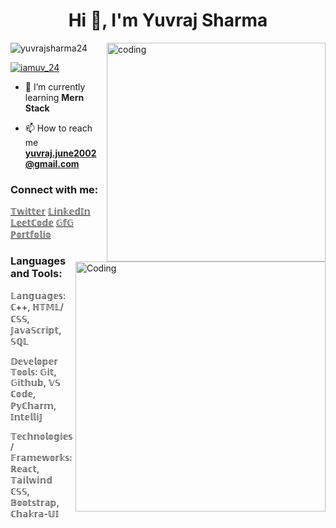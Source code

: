 <h1 align="center">Hi 👋, I'm Yuvraj Sharma</h1>
<img align="right" src="https://r7q6w9z6.rocketcdn.me/career/wp-content/uploads/2020/03/hello.gif" alt="coding" width="350">

<p align="left"> <img src="https://komarev.com/ghpvc/?username=yuvrajsharma24&label=Profile%20views&color=0e75b6&style=flat" alt="yuvrajsharma24" /> </p>
<img align="right" alt="Coding" width="400" src="https://media.tenor.com/C9qukZqPPS4AAAAC/coding-typing.gif">
<p align="left"> <a href="https://twitter.com/iamuv_24" target="blank"><img src="https://img.shields.io/twitter/follow/iamuv_24?logo=twitter&style=for-the-badge" alt="iamuv_24" /></a> </p>

- 🌱 I’m currently learning **Mern Stack**

- 📫 How to reach me **yuvraj.june2002@gmail.com**

<h3 align="left">Connect with me:</h3>
<p align="left">
<!--   <img align="center" src="https://raw.githubusercontent.com/rahuldkjain/github-profile-readme-generator/master/src/images/icons/Social/twitter.svg" alt="iamuv_24" height="30" width="40" /> -->
<a href="https://twitter.com/iamuv_24" target="blank">𝕋𝕨𝕚𝕥𝕥𝕖𝕣</a>
<a href="https://www.linkedin.com/in/yuvraj-sharma-587a951bb" target="blank">𝕃𝕚𝕟𝕜𝕖𝕕𝕀𝕟</a>
<a href="https://www.leetcode.com/yuvrajsharma24" target="blank">𝕃𝕖𝕖𝕥ℂ𝕠𝕕𝕖</a>
<a href="https://auth.geeksforgeeks.org/user/yuvrajjune2002" target="blank">𝔾𝕗𝔾</a>
<a href="https://my-portfolio-theta-pearl.vercel.app/" target="blank">ℙ𝕠𝕣𝕥𝕗𝕠𝕝𝕚𝕠</a>
</p>

<h3 align="left">Languages and Tools:</h3>
<p>𝕃𝕒𝕟𝕘𝕦𝕒𝕘𝕖𝕤: ℂ++, ℍ𝕋𝕄𝕃/ℂ𝕊𝕊, 𝕁𝕒𝕧𝕒𝕊𝕔𝕣𝕚𝕡𝕥, 𝕊ℚ𝕃</p>
<p>𝔻𝕖𝕧𝕖𝕝𝕠𝕡𝕖𝕣 𝕋𝕠𝕠𝕝𝕤: 𝔾𝕚𝕥, 𝔾𝕚𝕥𝕙𝕦𝕓, 𝕍𝕊 ℂ𝕠𝕕𝕖, ℙ𝕪ℂ𝕙𝕒𝕣𝕞, 𝕀𝕟𝕥𝕖𝕝𝕝𝕚𝕁</p>
<p>𝕋𝕖𝕔𝕙𝕟𝕠𝕝𝕠𝕘𝕚𝕖𝕤/𝔽𝕣𝕒𝕞𝕖𝕨𝕠𝕣𝕜𝕤: ℝ𝕖𝕒𝕔𝕥, 𝕋𝕒𝕚𝕝𝕨𝕚𝕟𝕕 ℂ𝕊𝕊, 𝔹𝕠𝕠𝕥𝕤𝕥𝕣𝕒𝕡, ℂ𝕙𝕒𝕜𝕣𝕒-𝕌𝕀 </p>
<!-- <p align="left"> <a href="https://getbootstrap.com" target="_blank" rel="noreferrer"> 𝘽𝙤𝙤𝙩𝙨𝙩𝙧𝙖𝙥</a> <a href="https://www.w3schools.com/cpp/" target="_blank" rel="noreferrer"> 𝘾++ </a> <a href="https://www.w3schools.com/css/" target="_blank" rel="noreferrer"> <img src="https://raw.githubusercontent.com/devicons/devicon/master/icons/css3/css3-original-wordmark.svg" alt="css3" width="40" height="40"/> </a> <a href="https://git-scm.com/" target="_blank" rel="noreferrer"> <img src="https://www.vectorlogo.zone/logos/git-scm/git-scm-icon.svg" alt="git" width="40" height="40"/> </a> <a href="https://www.w3.org/html/" target="_blank" rel="noreferrer"> <img src="https://raw.githubusercontent.com/devicons/devicon/master/icons/html5/html5-original-wordmark.svg" alt="html5" width="40" height="40"/> </a> <a href="https://developer.mozilla.org/en-US/docs/Web/JavaScript" target="_blank" rel="noreferrer"> <img src="https://raw.githubusercontent.com/devicons/devicon/master/icons/javascript/javascript-original.svg" alt="javascript" width="40" height="40"/> </a> <a href="https://www.python.org" target="_blank" rel="noreferrer"> <img src="https://raw.githubusercontent.com/devicons/devicon/master/icons/python/python-original.svg" alt="python" width="40" height="40"/> </a> <a href="https://tailwindcss.com/" target="_blank" rel="noreferrer"> <img src="https://www.vectorlogo.zone/logos/tailwindcss/tailwindcss-icon.svg" alt="tailwind" width="40" height="40"/> </a> </p> -->

